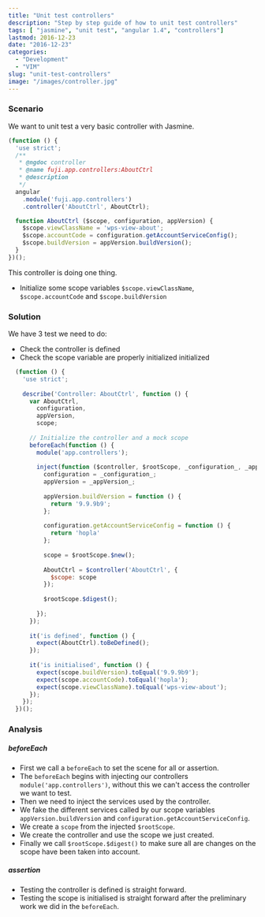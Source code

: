 ```yaml
---
title: "Unit test controllers"
description: "Step by step guide of how to unit test controllers"
tags: [ "jasmine", "unit test", "angular 1.4", "controllers"]
lastmod: 2016-12-23
date: "2016-12-23"
categories:
  - "Development"
  - "VIM"
slug: "unit-test-controllers"
image: "/images/controller.jpg"
---
```


### Scenario
We want to unit test a very basic controller with Jasmine.

```javascript
(function () {
  'use strict';
  /**
   * @ngdoc controller
   * @name fuji.app.controllers:AboutCtrl
   * @description
   */
  angular
    .module('fuji.app.controllers')
    .controller('AboutCtrl', AboutCtrl);

  function AboutCtrl ($scope, configuration, appVersion) {
    $scope.viewClassName = 'wps-view-about';
    $scope.accountCode = configuration.getAccountServiceConfig();
    $scope.buildVersion = appVersion.buildVersion();
  }
})();
```

This controller is doing one thing.

* Initialize some scope variables `$scope.viewClassName`, `$scope.accountCode` and `$scope.buildVersion`

### Solution
We have 3 test we need to do:

* Check the controller is defined
* Check the scope variable are properly initialized initialized

```javascript
  (function () {
    'use strict';
  
    describe('Controller: AboutCtrl', function () {
      var AboutCtrl,
        configuration,
        appVersion,
        scope;
  
      // Initialize the controller and a mock scope
      beforeEach(function () {
        module('app.controllers');
  
        inject(function ($controller, $rootScope, _configuration_, _appVersion_) {
          configuration = _configuration_;
          appVersion = _appVersion_;
  
          appVersion.buildVersion = function () {
            return '9.9.9b9';
          };
  
          configuration.getAccountServiceConfig = function () {
            return 'hopla'
          };
  
          scope = $rootScope.$new();
  
          AboutCtrl = $controller('AboutCtrl', {
            $scope: scope
          });
  
          $rootScope.$digest();
  
        });
      });
  
      it('is defined', function () {
        expect(AboutCtrl).toBeDefined();
      });
  
      it('is initialised', function () {
        expect(scope.buildVersion).toEqual('9.9.9b9');
        expect(scope.accountCode).toEqual('hopla');
        expect(scope.viewClassName).toEqual('wps-view-about');
      });
    });
  })();
```

### Analysis

##### beforeEach

* First we call a `beforeEach` to set the scene for all or assertion.
* The `beforeEach` begins with injecting our controllers `module('app.controllers')`, without this we can't access the controller we want to test.
* Then we need to inject the services used by the controller.
* We fake the different services called by our scope variables `appVersion.buildVersion` and `configuration.getAccountServiceConfig`.
* We create a `scope` from the injected `$rootScope`.
* We create the controller and use the scope we just created.
* Finally we call `$rootScope.$digest()` to make sure all are changes on the scope have been taken into account.

##### assertion

* Testing the controller is defined is straight forward.
* Testing the scope is initialised is straight forward after the preliminary work we did in the `beforeEach`.


